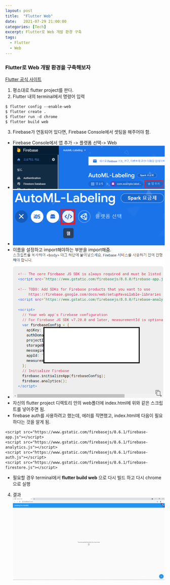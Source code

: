 ```yaml
---
layout: post
title:  "Flutter Web"
date:   2021-07-29 21:00:00
categories: [Tech]
excerpt: Flutter로 Web 개발 환경 구축
tags:
  - Flutter
  - Web
---
```


### Flutter로 Web 개발 환경을 구축해보자

[Flutter 공식 사이트](https://flutter-ko.dev/docs/get-started/web)

1. 평소대로 flutter project를 판다.
2. Flutter 내의 terminal에서 명령어 입력
```
$ flutter config --enable-web
$ flutter create .
$ flutter run -d chrome
$ flutter build web
```
3. Firebase가 연동되어 있다면, Firebase Console에서 셋팅을 해주어야 함.
  - Firebase Console에서 앱 추가 -> 플랫폼 선택-> Web
  - ![firebase1](/assets/images/flutter_web/firebase1.png) 
  - ![firebase2](/assets/images/flutter_web/firebase2.png) 
  - 이름을 설정하고 import해야하는 부분을 import해줌.
  - ![firebase3](/assets/images/flutter_web/firebase3.png) 
  - 자신의 flutter project 디렉토리 안의 web폴더에 index.html에 위와 같은 스크립트를 넣어주면 됨.  
  - firebase auth를 사용하려고 했는데, 에러를 직면했고, index.html에 다음이 필요하다는 것을 알게 됨.  
  ```{.dart}
  <script src="https://www.gstatic.com/firebasejs/8.6.1/firebase-app.js"></script>
  <script src="https://www.gstatic.com/firebasejs/8.6.1/firebase-analytics.js"></script>
  <script src="https://www.gstatic.com/firebasejs/8.6.1/firebase-auth.js"></script>
  <script src="https://www.gstatic.com/firebasejs/8.6.1/firebase-firestore.js"></script>
  ```
  - 필요할 경우 terminal에서 **flutter build web** 으로 다시 빌드 하고 다시 chrome으로 실행
4. 결과  
![firebase4](/assets/images/flutter_web/firebase4.PNG)  